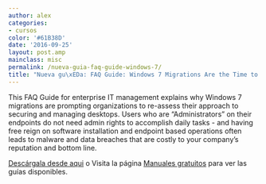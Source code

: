 ```yaml
---
author: alex
categories:
- cursos
color: '#61B38D'
date: '2016-09-25'
layout: post.amp
mainclass: misc
permalink: /nueva-guia-faq-guide-windows-7/
title: "Nueva gu\xEDa: FAQ Guide: Windows 7 Migrations Are the Time to Lockdown PCs"
---
```


<div >
<a href="http://elbauldelprogramador.tradepub.com/c/pubRD.mpl?sr=oc&_t=oc:&pc=w_view10/prgm.cgi"><amp-img on="tap:lightbox1" role="button" tabindex="0" layout="responsive"  src="http://img.tradepub.com/free/w_view10/img/w_view10c.gif" title="FAQ Guide: Windows 7 Migrations Are the Time to Lockdown PCs" alt="FAQ Guide: Windows 7 Migrations Are the Time to Lockdown PCs" /></a>
</div>

This FAQ Guide for enterprise IT management explains why Windows 7 migrations are prompting organizations to re-assess their approach to securing and managing desktops. Users who are &#8220;Administrators&#8221; on their endpoints do not need admin rights to accomplish daily tasks - and having free reign on software installation and endpoint based operations often leads to malware and data breaches that are costly to your company&#8217;s reputation and bottom line.

[Descárgala desde aqui][1] o
Visita la página [Manuales gratuitos][2] para ver las guías disponibles.



 [1]: http://elbauldelprogramador.tradepub.com/c/pubRD.mpl?sr=oc&_t=oc:&pc;=w_view10/prgm.cgi
 [2]: http://bashyc.blogspot.com/p/guias-gratuitas.html